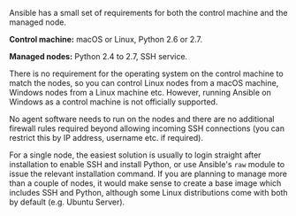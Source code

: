 Ansible has a small set of requirements for both the control machine and the
managed node.

**Control machine:** macOS or Linux, Python 2.6 or 2.7.

**Managed nodes:** Python 2.4 to 2.7, SSH service.

There is no requirement for the operating system on the control machine to match
the nodes, so you can control Linux nodes from a macOS machine, Windows nodes
from a Linux machine etc. However, running Ansible on Windows as a control
machine is not officially supported.

No agent software needs to run on the nodes and there are no additional firewall
rules required beyond allowing incoming SSH connections (you can restrict this
by IP address, username etc. if required).

For a single node, the easiest solution is usually to login straight after
installation to enable SSH and install Python, or use Ansible's `raw` module to
issue the relevant installation command. If you are planning to manage more than
a couple of nodes, it would make sense to create a base image which includes SSH
and Python, although some Linux distributions come with both by default (e.g.
Ubuntu Server).
